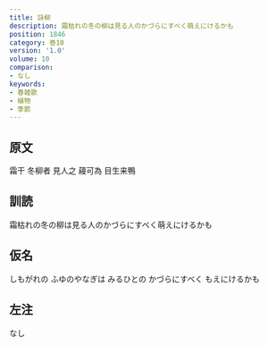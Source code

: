 ```yaml
---
title: 詠柳
description: 霜枯れの冬の柳は見る人のかづらにすべく萌えにけるかも
position: 1846
category: 巻10
version: '1.0'
volume: 10
comparison:
- なし
keywords:
- 春雑歌
- 植物
- 季節
---
```


## 原文

霜干 冬柳者 見人之 蘰可為 目生来鴨

## 訓読

霜枯れの冬の柳は見る人のかづらにすべく萌えにけるかも

## 仮名

しもがれの ふゆのやなぎは みるひとの かづらにすべく もえにけるかも

## 左注

なし
